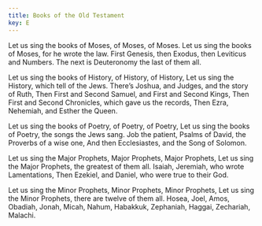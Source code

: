 ```yaml
---
title: Books of the Old Testament
key: E
---
```


Let us sing the books of Moses, 
of Moses, of Moses.
Let us sing the books of Moses, 
for he wrote the law.
First Genesis, then Exodus, 
then Leviticus and Numbers.
The next is Deuteronomy 
the last of them all.

Let us sing the books of History, 
of History, of History,
Let us sing the History, 
which tell of the Jews.
There’s Joshua, and Judges, 
and the story of Ruth,
Then First and Second Samuel, 
and First and Second Kings,
Then First and Second Chronicles, 
which gave us the records,
Then Ezra, Nehemiah, 
and Esther the Queen.

Let us sing the books of Poetry, 
of Poetry, of Poetry,
Let us sing the books of Poetry, 
the songs the Jews sang.
Job the patient, Psalms of David, 
the Proverbs of a wise one,
And then Ecclesiastes, 
and the Song of Solomon.

Let us sing the Major Prophets, 
Major Prophets, Major Prophets,
Let us sing the Major Prophets, 
the greatest of them all.
Isaiah, Jeremiah, 
who wrote Lamentations, 
Then Ezekiel, and Daniel,
who were true to their God.

Let us sing the Minor Prophets, 
Minor Prophets, Minor Prophets,
Let us sing the Minor Prophets, 
there are twelve of them all.
Hosea, Joel, Amos, Obadiah, 
Jonah, Micah, Nahum, Habakkuk,
Zephaniah, Haggai, Zechariah, Malachi.
